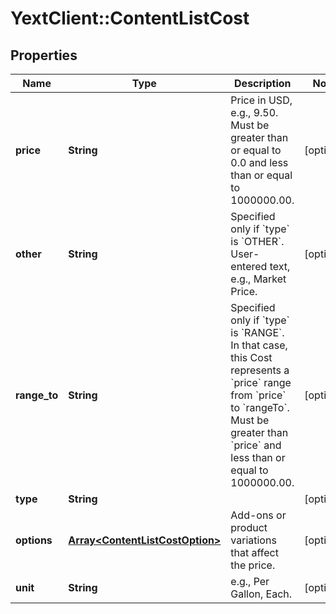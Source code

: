 # YextClient::ContentListCost

## Properties
Name | Type | Description | Notes
------------ | ------------- | ------------- | -------------
**price** | **String** | Price in USD, e.g., 9.50. Must be greater than or equal to 0.0 and less than or equal to 1000000.00. | [optional] 
**other** | **String** | Specified only if &#x60;type&#x60; is &#x60;OTHER&#x60;. User-entered text, e.g., Market Price. | [optional] 
**range_to** | **String** | Specified only if &#x60;type&#x60; is &#x60;RANGE&#x60;. In that case, this Cost represents a &#x60;price&#x60; range from &#x60;price&#x60; to &#x60;rangeTo&#x60;. Must be greater than &#x60;price&#x60; and less than or equal to 1000000.00. | [optional] 
**type** | **String** |  | [optional] 
**options** | [**Array&lt;ContentListCostOption&gt;**](ContentListCostOption.md) | Add-ons or product variations that affect the price. | [optional] 
**unit** | **String** | e.g., Per Gallon, Each. | [optional] 


